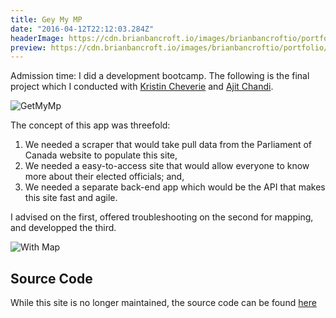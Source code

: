 ```yaml
---
title: Gey My MP
date: "2016-04-12T22:12:03.284Z"
headerImage: https://cdn.brianbancroft.io/images/brianbancroftio/portfolio/getmymp/getmymp.png
preview: https://cdn.brianbancroft.io/images/brianbancroftio/portfolio/getmymp/getmymp-intro.jpg
---
```


<p class="intro"><span class="dropcap">A</span>dmission time: I did a development bootcamp. The following is the final project which I conducted with <a href="http://kristincheverie.com/">Kristin Cheverie</a> and <a href="https://www.linkedin.com/in/ajit-chandi-14507273/">Ajit Chandi</a>.</p>

![GetMyMp](https://cdn.brianbancroft.io/images/brianbancroftio/portfolio/getmymp/getmymp.png)

The concept of this app was threefold:

  1. We needed a scraper that would take pull data from the Parliament of Canada website to populate this site,
  2. We needed a easy-to-access site that would allow everyone to know more about their elected officials; and,
  3. We needed a separate back-end app which would be the API that makes this site fast and agile.

  I advised on the first, offered troubleshooting on the second for mapping, and developped the third.

![With Map](https://cdn.brianbancroft.io/images/brianbancroftio/portfolio/getmymp/getmymp-map.jpg)

Source Code
---
While this site is no longer maintained, the source code can be found [here](https://github.com/getmymp)